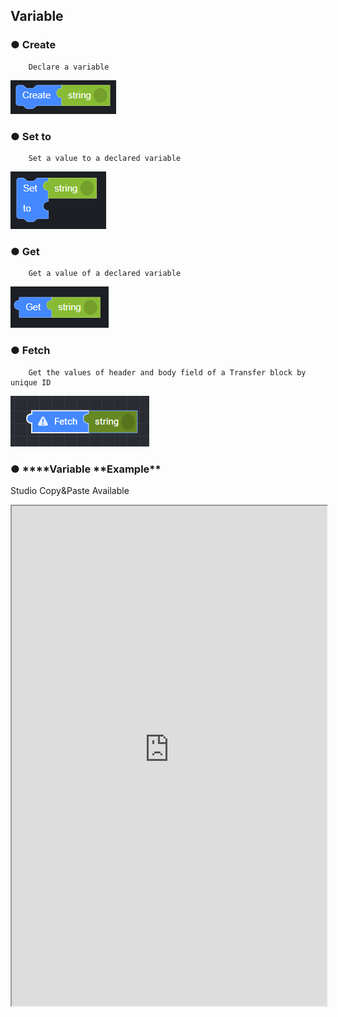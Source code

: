 ## Variable

### ● **Create**

        Declare a variable

![](../../../img/assets/image%20%2873%29.png)

### ● **Set to**

        Set a value to a declared variable

![](../../../img/assets/image%20%2875%29.png)

### ● **Get**

        Get a value of a declared variable

![](../../../img/assets/image%20%28157%29.png)

### ● **Fetch**

        Get the values of header and body field of a Transfer block by unique ID

![](../../../img/assets/image%20%28162%29.png)

### ● \***\*Variable **Example\*\*

<p class='comment'>Studio Copy&Paste Available</p>
<iframe
    src="https://d1sxhpvag16wqc.cloudfront.net/v3.1.0/variable/variable_example"
    width="100%"
    height="800px"
    allow=""
    sandbox="allow-scripts allow-same-origin" />
<div class="display-pdf">
    <p><img src="../../img/assets/image%20%28176%29.png" alt="" /></p>
    <p><img src="../../img/assets/image%20%2866%29.png" alt="" /></p>
    <p><img src="../../img/assets/image%20%2882%29.png" alt="" /></p>
</div>

### ● \***\*Variable **Result\*\*

```text
{
  "result": {
    "reqVal": "Hello SyncTree!",
    "responseOperator": {
      "_id": "2e120f5b4d34c678833c354541a74e10",
      "_rev": 3,
      "name": "helloworld",
      "data": "{\"Commodity_Id\":7,\"Commodity_Code\":\"com-code1\",\"Commodity_Name\":\"com-name1\",\"Commodity_Group_1_Id\":123,\"Commodity_Group_2_Id\":456,\"Commodity_Description\":\"com-desc1\",\"External_Ref\":\"com-extref\",\"Status_Enum\":true,\"Created_By\":999,\"Created_Datetime\":\"2020-11-03T00:00:00\",\"Modified_By\":null,\"Modified_Datetime\":\"1900-01-01T00:00:00\",\"Lock_Id\":888}",
      "updated": "2020-11-03T14:38:39.753Z"
    }
  }
}

// Console
[21.09.16 16:01:14] [INFO] {"request":{"header":{"Content-Type":"application\/json"},"body":{"reqVal":"Hello SyncTree!"}}}
[21.09.16 16:01:14] [INFO] {"request":{"header":[],"body":[]},"response":{"status_code":200,"header":{"Server":["Cowboy"],"Connection":["keep-alive"],"X-Powered-By":["Express"],"Access-Control-Allow-Origin":["*"],"Access-Control-Allow-Headers":["Content-Type, X-Requested-With"],"Access-Control-Allow-Methods":["GET, PUT, DELETE, OPTIONS"],"Content-Type":["application\/json; charset=utf-8"],"Content-Length":["502"],"Etag":["W\/\"1f6-l3Diy2a2dp9GEFi4Bx5Z1jCsll8\""],"Vary":["Accept-Encoding"],"Date":["Thu, 16 Sep 2021 07:01:14 GMT"],"Via":["1.1 vegur"]},"body":{"_id":"2e120f5b4d34c678833c354541a74e10","_rev":3,"name":"helloworld","data":"{\"Commodity_Id\":7,\"Commodity_Code\":\"com-code1\",\"Commodity_Name\":\"com-name1\",\"Commodity_Group_1_Id\":123,\"Commodity_Group_2_Id\":456,\"Commodity_Description\":\"com-desc1\",\"External_Ref\":\"com-extref\",\"Status_Enum\":true,\"Created_By\":999,\"Created_Datetime\":\"2020-11-03T00:00:00\",\"Modified_By\":null,\"Modified_Datetime\":\"1900-01-01T00:00:00\",\"Lock_Id\":888}","updated":"2020-11-03T14:38:39.753Z"}}}
```
